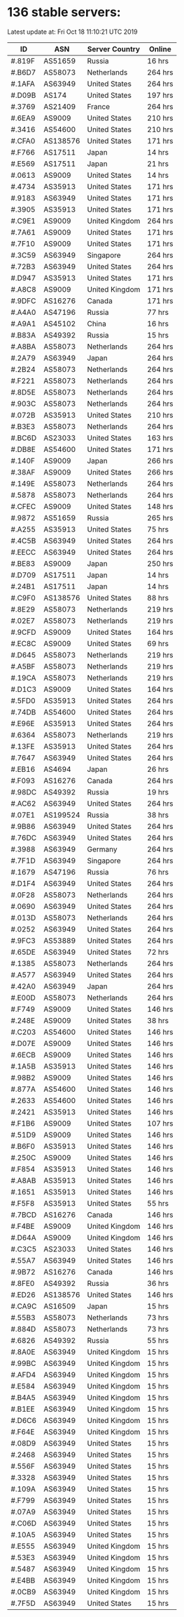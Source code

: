 # 136 stable servers:

Latest update at: Fri Oct 18 11:10:21 UTC 2019

| ID | ASN | Server Country | Online |
| -- | --- | -------------- | ------ |
| #.819F | AS51659 | Russia | 16 hrs |
| #.B6D7 | AS58073 | Netherlands | 264 hrs |
| #.1AFA | AS63949 | United States | 264 hrs |
| #.D09B | AS174 | United States | 197 hrs |
| #.3769 | AS21409 | France | 264 hrs |
| #.6EA9 | AS9009 | United States | 210 hrs |
| #.3416 | AS54600 | United States | 210 hrs |
| #.CFA0 | AS138576 | United States | 171 hrs |
| #.F766 | AS17511 | Japan | 14 hrs |
| #.E569 | AS17511 | Japan | 21 hrs |
| #.0613 | AS9009 | United States | 14 hrs |
| #.4734 | AS35913 | United States | 171 hrs |
| #.9183 | AS63949 | United States | 171 hrs |
| #.3905 | AS35913 | United States | 171 hrs |
| #.C9E1 | AS9009 | United Kingdom | 264 hrs |
| #.7A61 | AS9009 | United States | 171 hrs |
| #.7F10 | AS9009 | United States | 171 hrs |
| #.3C59 | AS63949 | Singapore | 264 hrs |
| #.72B3 | AS63949 | United States | 264 hrs |
| #.D947 | AS35913 | United States | 171 hrs |
| #.A8C8 | AS9009 | United Kingdom | 171 hrs |
| #.9DFC | AS16276 | Canada | 171 hrs |
| #.A4A0 | AS47196 | Russia | 77 hrs |
| #.A9A1 | AS45102 | China | 16 hrs |
| #.B83A | AS49392 | Russia | 15 hrs |
| #.A8BA | AS58073 | Netherlands | 264 hrs |
| #.2A79 | AS63949 | Japan | 264 hrs |
| #.2B24 | AS58073 | Netherlands | 264 hrs |
| #.F221 | AS58073 | Netherlands | 264 hrs |
| #.8D5E | AS58073 | Netherlands | 264 hrs |
| #.903C | AS58073 | Netherlands | 264 hrs |
| #.072B | AS35913 | United States | 210 hrs |
| #.B3E3 | AS58073 | Netherlands | 264 hrs |
| #.BC6D | AS23033 | United States | 163 hrs |
| #.DB8E | AS54600 | United States | 171 hrs |
| #.140F | AS9009 | Japan | 266 hrs |
| #.38AF | AS9009 | United States | 266 hrs |
| #.149E | AS58073 | Netherlands | 264 hrs |
| #.5878 | AS58073 | Netherlands | 264 hrs |
| #.CFEC | AS9009 | United States | 148 hrs |
| #.9872 | AS51659 | Russia | 265 hrs |
| #.A255 | AS35913 | United States | 75 hrs |
| #.4C5B | AS63949 | United States | 264 hrs |
| #.EECC | AS63949 | United States | 264 hrs |
| #.BE83 | AS9009 | Japan | 250 hrs |
| #.D709 | AS17511 | Japan | 14 hrs |
| #.24B1 | AS17511 | Japan | 14 hrs |
| #.C9F0 | AS138576 | United States | 88 hrs |
| #.8E29 | AS58073 | Netherlands | 219 hrs |
| #.02E7 | AS58073 | Netherlands | 219 hrs |
| #.9CFD | AS9009 | United States | 164 hrs |
| #.EC8C | AS9009 | United States | 69 hrs |
| #.D645 | AS58073 | Netherlands | 219 hrs |
| #.A5BF | AS58073 | Netherlands | 219 hrs |
| #.19CA | AS58073 | Netherlands | 219 hrs |
| #.D1C3 | AS9009 | United States | 164 hrs |
| #.5FD0 | AS35913 | United States | 264 hrs |
| #.74DB | AS54600 | United States | 264 hrs |
| #.E96E | AS35913 | United States | 264 hrs |
| #.6364 | AS58073 | Netherlands | 219 hrs |
| #.13FE | AS35913 | United States | 264 hrs |
| #.7647 | AS63949 | United States | 264 hrs |
| #.EB16 | AS4694 | Japan | 26 hrs |
| #.F093 | AS16276 | Canada | 264 hrs |
| #.98DC | AS49392 | Russia | 19 hrs |
| #.AC62 | AS63949 | United States | 264 hrs |
| #.07E1 | AS199524 | Russia | 38 hrs |
| #.9B86 | AS63949 | United States | 264 hrs |
| #.76DC | AS63949 | United States | 264 hrs |
| #.3988 | AS63949 | Germany | 264 hrs |
| #.7F1D | AS63949 | Singapore | 264 hrs |
| #.1679 | AS47196 | Russia | 76 hrs |
| #.D1F4 | AS63949 | United States | 264 hrs |
| #.0F28 | AS58073 | Netherlands | 264 hrs |
| #.0690 | AS63949 | United States | 264 hrs |
| #.013D | AS58073 | Netherlands | 264 hrs |
| #.0252 | AS63949 | United States | 264 hrs |
| #.9FC3 | AS53889 | United States | 264 hrs |
| #.65DE | AS63949 | United States | 72 hrs |
| #.1385 | AS58073 | Netherlands | 264 hrs |
| #.A577 | AS63949 | United States | 264 hrs |
| #.42A0 | AS63949 | Japan | 264 hrs |
| #.E00D | AS58073 | Netherlands | 264 hrs |
| #.F749 | AS9009 | United States | 146 hrs |
| #.248E | AS9009 | United States | 38 hrs |
| #.C203 | AS54600 | United States | 146 hrs |
| #.D07E | AS9009 | United States | 146 hrs |
| #.6ECB | AS9009 | United States | 146 hrs |
| #.1A5B | AS35913 | United States | 146 hrs |
| #.98B2 | AS9009 | United States | 146 hrs |
| #.877A | AS54600 | United States | 146 hrs |
| #.2633 | AS54600 | United States | 146 hrs |
| #.2421 | AS35913 | United States | 146 hrs |
| #.F1B6 | AS9009 | United States | 107 hrs |
| #.51D9 | AS9009 | United States | 146 hrs |
| #.B6F0 | AS35913 | United States | 146 hrs |
| #.250C | AS9009 | United States | 146 hrs |
| #.F854 | AS35913 | United States | 146 hrs |
| #.A8AB | AS35913 | United States | 146 hrs |
| #.1651 | AS35913 | United States | 146 hrs |
| #.F5F8 | AS35913 | United States | 55 hrs |
| #.7BCD | AS16276 | Canada | 146 hrs |
| #.F4BE | AS9009 | United Kingdom | 146 hrs |
| #.D64A | AS9009 | United Kingdom | 146 hrs |
| #.C3C5 | AS23033 | United States | 146 hrs |
| #.55A7 | AS63949 | United States | 146 hrs |
| #.9B72 | AS16276 | Canada | 146 hrs |
| #.8FE0 | AS49392 | Russia | 36 hrs |
| #.ED26 | AS138576 | United States | 146 hrs |
| #.CA9C | AS16509 | Japan | 15 hrs |
| #.55B3 | AS58073 | Netherlands | 73 hrs |
| #.884D | AS58073 | Netherlands | 73 hrs |
| #.6826 | AS49392 | Russia | 55 hrs |
| #.8A0E | AS63949 | United Kingdom | 15 hrs |
| #.99BC | AS63949 | United Kingdom | 15 hrs |
| #.AFD4 | AS63949 | United Kingdom | 15 hrs |
| #.E584 | AS63949 | United Kingdom | 15 hrs |
| #.B4A5 | AS63949 | United Kingdom | 15 hrs |
| #.B1EE | AS63949 | United Kingdom | 15 hrs |
| #.D6C6 | AS63949 | United Kingdom | 15 hrs |
| #.F64E | AS63949 | United Kingdom | 15 hrs |
| #.08D9 | AS63949 | United States | 15 hrs |
| #.2468 | AS63949 | United States | 15 hrs |
| #.556F | AS63949 | United States | 15 hrs |
| #.3328 | AS63949 | United States | 15 hrs |
| #.109A | AS63949 | United States | 15 hrs |
| #.F799 | AS63949 | United States | 15 hrs |
| #.07A9 | AS63949 | United States | 15 hrs |
| #.C06D | AS63949 | United States | 15 hrs |
| #.10A5 | AS63949 | United States | 15 hrs |
| #.E555 | AS63949 | United Kingdom | 15 hrs |
| #.53E3 | AS63949 | United Kingdom | 15 hrs |
| #.5487 | AS63949 | United Kingdom | 15 hrs |
| #.E4BB | AS63949 | United Kingdom | 15 hrs |
| #.0CB9 | AS63949 | United Kingdom | 15 hrs |
| #.7F5D | AS63949 | United States | 15 hrs |

